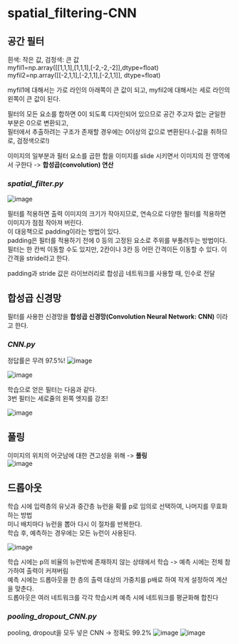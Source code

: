 # spatial_filtering-CNN

## 공간 필터

흰색: 작은 값, 검정색: 큰 값 <br/>
myfil1=np.array([[1,1,1],[1,1,1],[-2,-2,-2]],dtype=float)  <br/>
myfil2=np.array([[-2,1,1],[-2,1,1],[-2,1,1]], dtype=float)  <br/>

myfil1에 대해서는 가로 라인의 아래쪽이 큰 값이 되고, myfil2에 대해서는 세로 라인의 왼쪽이 큰 값이 된다.<br/>

필터의 모든 요소를 합하면 0이 되도록 디자인되어 있으므로 공간 주고자 없는 균일한 부분은 0으로 변환되고,<br/>
필터에서 추출하려는 구조가 존재할 경우에는 0이상의 값으로 변환된다.(-값을 취하므로, 검정색으로!)

이미지의 일부분과 필터 요소를 곱한 합을 이미지를 slide 시키면서 이미지의 전 영역에서 구한다 -> **합성곱(convolution) 연산**


### *spatial_filter.py*
![image](https://user-images.githubusercontent.com/24853452/103439369-ad7add00-4c7f-11eb-998a-84aeb3f77182.png)

필터를 적용하면 출력 이미지의 크기가 작아지므로, 연속으로 다양한 필터를 적용하면 이미지가 점점 작아져 버린다.<br/>
이 대응책으로 padding이라는 방법이 있다. <br/>
padding은 필터를 적용하기 전에 0 등의 고정된 요소로 주위를 부풀려두는 방법이다.<br/>
필터는 한 칸씩 이동할 수도 있지만, 2칸이나 3칸 등 어떤 간격이든 이동할 수 있다. 이 간격을 stride라고 한다. <br/>


padding과 stride 값은 라이브러리로 합성곱 네트워크를 사용할 때, 인수로 전달

## 합성곱 신경망
필터를 사용한 신경망을 **합성곱 신경망(Convolution Neural Network: CNN)** 이라고 한다. <br/>


### *CNN.py*
정답률은 무려 97.5%!
![image](https://user-images.githubusercontent.com/24853452/103440434-c6d45700-4c88-11eb-910b-5d33837a16c3.png)

![image](https://user-images.githubusercontent.com/24853452/103440712-47945280-4c8b-11eb-8215-5501d06939f3.png)

학습으로 얻은 필터는 다음과 같다.<br/>
3번 필터는 세로줄의 왼쪽 엣지를 강조!

![image](https://user-images.githubusercontent.com/24853452/103442186-4c5f0380-4c97-11eb-8272-6fedbc027b02.png)

## 풀링
이미지의 위치의 어긋남에 대한 견고성을 위해 -> **풀링** <br/>
![image](https://user-images.githubusercontent.com/24853452/103442335-a01e1c80-4c98-11eb-9e32-a174557379f4.png)

## 드롭아웃
학습 시에 입력층의 유닛과 중간층 뉴런을 확률 p로 임의로 선택하여, 나머지를 무효화하는 방법 <br/>
미니 배치마다 뉴런을 뽑아 다시 이 절차를 반복한다. <br/>
학습 후, 예측하는 경우에는 모든 뉴런이 사용된다.

![image](https://user-images.githubusercontent.com/24853452/103442580-c9d84300-4c9a-11eb-9358-c3722405adde.png)

학습 시에는 p의 비율의 뉴런밖에 존재하지 않는 상태에서 학습 -> 예측 시에는 전체 참가하여 출력이 커져버림 <br/>
예측 시에는 드롭아웃을 한 층의 출력 대상의 가중치를 p배로 하여 작게 설정하여 계산을 맞춘다. <br/>
드롭아웃은 여러 네트워크를 각각 학습시켜 예측 시에 네트워크를 평균화해 합친다


### *pooling_dropout_CNN.py*
pooling, dropout을 모두 넣은 CNN -> 정확도 99.2%
![image](https://user-images.githubusercontent.com/24853452/103443150-9946d800-4c9f-11eb-8da9-0747b7d52904.png)
![image](https://user-images.githubusercontent.com/24853452/103443162-ab287b00-4c9f-11eb-97ca-57c63c7704a5.png)
